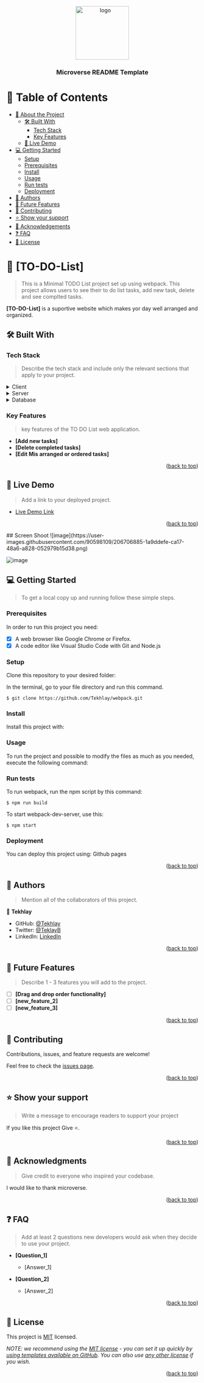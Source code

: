 <a name="readme-top"></a>

<!--
HOW TO USE:
This is an example of how you may give instructions on setting up your project locally.

Modify this file to match your project and remove sections that don't apply.

REQUIRED SECTIONS:
- Table of Contents
- About the Project
  - Built With
  - Live Demo
- Getting Started
- Authors
- Future Features
- Contributing
- Show your support
- Acknowledgements
- License

After you're finished please remove all the comments and instructions!
-->

<div align="center">
  <!-- You are encouraged to replace this logo with your own! Otherwise you can also remove it. -->
  <img src="https://github.com/microverseinc/readme-template/blob/master/murple_logo.png" alt="logo" width="140"  height="auto" />
  <br/>

  <h3><b>Microverse README Template</b></h3>

</div>

<!-- TABLE OF CONTENTS -->

# 📗 Table of Contents

- [📖 About the Project](#about-project)
  - [🛠 Built With](#built-with)
    - [Tech Stack](#tech-stack)
    - [Key Features](#key-features)
  - [🚀 Live Demo](#live-demo)
- [💻 Getting Started](#getting-started)
  - [Setup](#setup)
  - [Prerequisites](#prerequisites)
  - [Install](#install)
  - [Usage](#usage)
  - [Run tests](#run-tests)
  - [Deployment](#triangular_flag_on_post-deployment)
- [👥 Authors](#authors)
- [🔭 Future Features](#future-features)
- [🤝 Contributing](#contributing)
- [⭐️ Show your support](#support)
- [🙏 Acknowledgements](#acknowledgements)
- [❓ FAQ](#faq)
- [📝 License](#license)

<!-- PROJECT DESCRIPTION -->

# 📖 [TO-DO-List] <a name="about-project"></a>

> This is a Minimal TODO List project set up using webpack. This project allows users to see their to do list tasks, add new task, delete and see complted tasks.

**[TO-DO-List]** is a suportive website which makes yor day well arranged and organized.

## 🛠 Built With <a name="built-with"></a>

### Tech Stack <a name="tech-stack"></a>

> Describe the tech stack and include only the relevant sections that apply to your project.

<details>
  <summary>Client</summary>
  <ul>
    <li><a href="#">Vanilla JavaScript ES6</a></li>
    <li><a href="#">HTML</a></li>
    <li><a href="#">CSS</a></li>
    <li><a href="#">Webpack bundler</a></li>
    <li><a href="#">HtmlWebpackPlugin</a></li>
    <li><a href="#">style-loader and css-loader</a></li>
  </ul>
</details>

<details>
  <summary>Server</summary>
  <ul>
    <li><a href="https://expressjs.com/">Express.js</a></li>
  </ul>
</details>

<details>
<summary>Database</summary>
  <ul>
    <li><a href="https://www.postgresql.org/">PostgreSQL</a></li>
  </ul>
</details>

<!-- Features -->

### Key Features <a name="key-features"></a>

> key features of the TO DO List web application.

- **[Add new tasks]**
- **[Delete completed tasks]**
- **[Edit Mis arranged or ordered tasks]**

<p align="right">(<a href="#readme-top">back to top</a>)</p>

<!-- LIVE DEMO -->

## 🚀 Live Demo <a name="live-demo"></a>

> Add a link to your deployed project.

- [Live Demo Link](https://tekhlay.github.io/TO-DO-List/dist/)

<p align="right">(<a href="#readme-top">back to top</a>)</p>
## Screen Shoot
![image](https://user-images.githubusercontent.com/90598109/206706885-1a9ddefe-ca17-48a6-a828-052979b15d38.png)

![image](https://user-images.githubusercontent.com/90598109/206706885-1a9ddefe-ca17-48a6-a828-052979b15d38.png)

<!-- GETTING STARTED -->

## 💻 Getting Started <a name="getting-started"></a>

> To get a local copy up and running follow these simple steps.

### Prerequisites

In order to run this project you need:

- [x] A web browser like Google Chrome or Firefox.
- [x] A code editor like Visual Studio Code with Git and Node.js
<!--
Example command:

```sh
 gem install rails
```

-->

### Setup

Clone this repository to your desired folder:

In the terminal, go to your file directory and run this command.

```
$ git clone https://github.com/Tekhlay/webpack.git
```

<!--
Example commands:

```sh
  cd my-folder
  git clone git@github.com:myaccount/my-project.git
```
--->

### Install

Install this project with:

<!--
Example command:

```sh
  cd my-project
  gem install
```
--->

### Usage

To run the project and possible to modify the files as much as you needed, execute the following command:

### Run tests

To run webpack, run the npm script by this command:

```
$ npm run build
```

To start webpack-dev-server, use this:

```
$ npm start
```

### Deployment

You can deploy this project using:
Github pages

<!--
Example:

```sh

```
 -->

<p align="right">(<a href="#readme-top">back to top</a>)</p>

<!-- AUTHORS -->

## 👥 Authors <a name="authors"></a>

> Mention all of the collaborators of this project.

👤 **Tekhlay**

- GitHub: [@Tekhlay](https://github.com/Tekhlay)
- Twitter: [@TeklayB](https://twitter.com/TeklayB12)
- LinkedIn: [LinkedIn](hhttps://www.linkedin.com/in/teklay-birhane-20b64a18a/)

<p align="right">(<a href="#readme-top">back to top</a>)</p>

<!-- FUTURE FEATURES -->

## 🔭 Future Features <a name="future-features"></a>

> Describe 1 - 3 features you will add to the project.

- [ ] **[Drag and drop order functionality]**
- [ ] **[new_feature_2]**
- [ ] **[new_feature_3]**

<p align="right">(<a href="#readme-top">back to top</a>)</p>

<!-- CONTRIBUTING -->

## 🤝 Contributing <a name="contributing"></a>

Contributions, issues, and feature requests are welcome!

Feel free to check the [issues page](../../issues/).

<p align="right">(<a href="#readme-top">back to top</a>)</p>

<!-- SUPPORT -->

## ⭐️ Show your support <a name="support"></a>

> Write a message to encourage readers to support your project

If you like this project Give ⭐️.

<p align="right">(<a href="#readme-top">back to top</a>)</p>

<!-- ACKNOWLEDGEMENTS -->

## 🙏 Acknowledgments <a name="acknowledgements"></a>

> Give credit to everyone who inspired your codebase.

I would like to thank microverse.

<p align="right">(<a href="#readme-top">back to top</a>)</p>

<!-- FAQ (optional) -->

## ❓ FAQ <a name="faq"></a>

> Add at least 2 questions new developers would ask when they decide to use your project.

- **[Question_1]**

  - [Answer_1]

- **[Question_2]**

  - [Answer_2]

<p align="right">(<a href="#readme-top">back to top</a>)</p>

<!-- LICENSE -->

## 📝 License <a name="license"></a>

This project is [MIT](./LICENSE) licensed.

_NOTE: we recommend using the [MIT license](https://choosealicense.com/licenses/mit/) - you can set it up quickly by [using templates available on GitHub](https://docs.github.com/en/communities/setting-up-your-project-for-healthy-contributions/adding-a-license-to-a-repository). You can also use [any other license](https://choosealicense.com/licenses/) if you wish._

<p align="right">(<a href="#readme-top">back to top</a>)</p>
